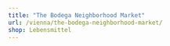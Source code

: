 ```yaml
---
title: "The Bodega Neighborhood Market"
url: /vienna/the-bodega-neighborhood-market/
shop: Lebensmittel
---
```

